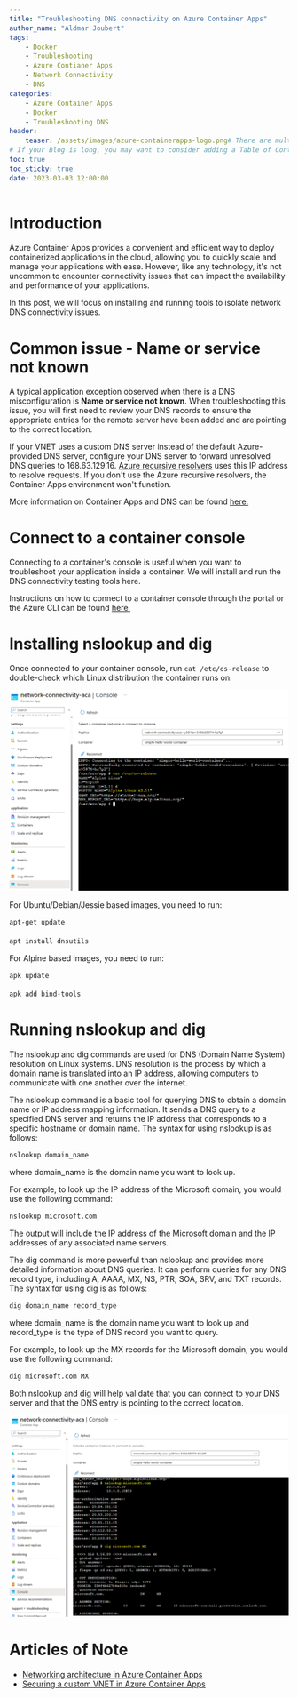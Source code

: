 ```yaml
---
title: "Troubleshooting DNS connectivity on Azure Container Apps"
author_name: "Aldmar Joubert"
tags:
    - Docker
    - Troubleshooting
    - Azure Contianer Apps
    - Network Connectivity
    - DNS
categories:
    - Azure Container Apps
    - Docker
    - Troubleshooting DNS
header:
    teaser: /assets/images/azure-containerapps-logo.png# There are multiple logos that can be used in "/assets/images" if you choose to add one.
# If your Blog is long, you may want to consider adding a Table of Contents by adding the following two settings.
toc: true
toc_sticky: true
date: 2023-03-03 12:00:00
---
```


# Introduction
Azure Container Apps provides a convenient and efficient way to deploy containerized applications in the cloud, allowing you to quickly scale and manage your applications with ease. However, like any technology, it's not uncommon to encounter connectivity issues that can impact the availability and performance of your applications.

In this post, we will focus on installing and running tools to isolate network DNS connectivity issues.

# Common issue - Name or service not known
A typical application exception observed when there is a DNS misconfiguration is <b>Name or service not known</b>. When troubleshooting this issue, you will first need to review your DNS records to ensure the appropriate entries for the remote server have been added and are pointing to the correct location.

If your VNET uses a custom DNS server instead of the default Azure-provided DNS server, configure your DNS server to forward unresolved DNS queries to 168.63.129.16. [Azure recursive resolvers](https://learn.microsoft.com/en-us/azure/virtual-network/virtual-networks-name-resolution-for-vms-and-role-instances#name-resolution-that-uses-your-own-dns-server) uses this IP address to resolve requests. If you don't use the Azure recursive resolvers, the Container Apps environment won't function.

More information on Container Apps and DNS can be found [here.](https://learn.microsoft.com/en-us/azure/container-apps/networking#dns)

# Connect to a container console
Connecting to a container's console is useful when you want to troubleshoot your application inside a container. We will install and run the DNS connectivity testing tools here.

Instructions on how to connect to a container console through the portal or the Azure CLI can be found [here.](https://learn.microsoft.com/en-us/azure/container-apps/container-console?tabs=bash)

# Installing nslookup and dig
Once connected to your container console, run ```cat /etc/os-release``` to double-check which Linux distribution the container runs on.

![running cat /etc/os-release to check linux distro](/media/2023/02/azure-blog-container-apps-check-linux-distro.png)

For Ubuntu/Debian/Jessie based images, you need to run:

```sh
apt-get update

apt install dnsutils
```

For Alpine based images, you need to run:

```sh
apk update

apk add bind-tools
```

# Running nslookup and dig
The nslookup and dig commands are used for DNS (Domain Name System) resolution on Linux systems. DNS resolution is the process by which a domain name is translated into an IP address, allowing computers to communicate with one another over the internet.

The nslookup command is a basic tool for querying DNS to obtain a domain name or IP address mapping information. It sends a DNS query to a specified DNS server and returns the IP address that corresponds to a specific hostname or domain name. The syntax for using nslookup is as follows:

```sh
nslookup domain_name
```
where domain_name is the domain name you want to look up.

For example, to look up the IP address of the Microsoft domain, you would use the following command:

```sh
nslookup microsoft.com
```

The output will include the IP address of the Microsoft domain and the IP addresses of any associated name servers.

The dig command is more powerful than nslookup and provides more detailed information about DNS queries. It can perform queries for any DNS record type, including A, AAAA, MX, NS, PTR, SOA, SRV, and TXT records. The syntax for using dig is as follows:

```sh
dig domain_name record_type
```

where domain_name is the domain name you want to look up and record_type is the type of DNS record you want to query.

For example, to look up the MX records for the Microsoft domain, you would use the following command:

```sh
dig microsoft.com MX
```
Both nslookup and dig will help validate that you can connect to your DNS server and that the DNS entry is pointing to the correct location.

![running nslookup and dig](/media/2023/02/azure-blog-container-apps-run-dig-nslookup.png)

# Articles of Note
- [Networking architecture in Azure Container Apps](https://learn.microsoft.com/en-us/azure/container-apps/networking)
- [Securing a custom VNET in Azure Container Apps](https://learn.microsoft.com/en-us/azure/container-apps/firewall-integration)
